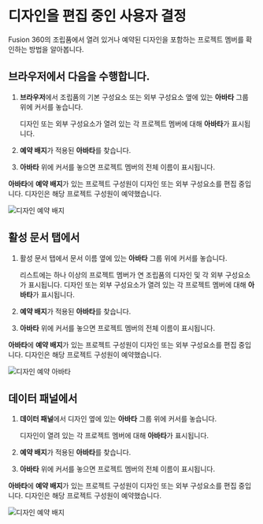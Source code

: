 디자인을 편집 중인 사용자 결정
=================

Fusion 360의 조립품에서 열려 있거나 예약된 디자인을 포함하는 프로젝트 멤버를 확인하는 방법을 알아봅니다.

브라우저에서 다음을 수행합니다.
-----------------

1.  **브라우저**에서 조립품의 기본 구성요소 또는 외부 구성요소 옆에 있는 **아바타** 그룹 위에 커서를 놓습니다.
    
    디자인 또는 외부 구성요소가 열려 있는 각 프로젝트 멤버에 대해 **아바타**가 표시됩니다.
    
2.  **예약 배지**가 적용된 **아바타**를 찾습니다.
    
3.  **아바타** 위에 커서를 놓으면 프로젝트 멤버의 전체 이름이 표시됩니다.
    

**아바타**에 **예약 배지**가 있는 프로젝트 구성원이 디자인 또는 외부 구성요소를 편집 중입니다. 디자인은 해당 프로젝트 구성원이 예약했습니다.

![디자인 예약 배지](https://help.autodesk.com/cloudhelp/KOR/Fusion-Assemble/images/diagram/design-reservation-badge-browser.png)

활성 문서 탭에서
---------

1.  활성 문서 탭에서 문서 이름 옆에 있는 **아바타** 그룹 위에 커서를 놓습니다.
    
    리스트에는 하나 이상의 프로젝트 멤버가 연 조립품의 디자인 및 각 외부 구성요소가 표시됩니다. 디자인 또는 외부 구성요소가 열려 있는 각 프로젝트 멤버에 대해 **아바타**가 표시됩니다.
    
2.  **예약 배지**가 적용된 **아바타**를 찾습니다.
    
3.  **아바타** 위에 커서를 놓으면 프로젝트 멤버의 전체 이름이 표시됩니다.
    

**아바타**에 **예약 배지**가 있는 프로젝트 구성원이 디자인 또는 외부 구성요소를 편집 중입니다. 디자인은 해당 프로젝트 구성원이 예약했습니다.

![디자인 예약 아바타](https://help.autodesk.com/cloudhelp/KOR/Fusion-Assemble/images/diagram/design-reservation-avatars.png)

데이터 패널에서
--------

1.  **데이터 패널**에서 디자인 옆에 있는 **아바타** 그룹 위에 커서를 놓습니다.
    
    디자인이 열려 있는 각 프로젝트 멤버에 대해 **아바타**가 표시됩니다.
    
2.  **예약 배지**가 적용된 **아바타**를 찾습니다.
    
3.  **아바타** 위에 커서를 놓으면 프로젝트 멤버의 전체 이름이 표시됩니다.
    

**아바타**에 **예약 배지**가 있는 프로젝트 구성원이 디자인 또는 외부 구성요소를 편집 중입니다. 디자인은 해당 프로젝트 구성원이 예약했습니다.

![디자인 예약 배지](https://help.autodesk.com/cloudhelp/KOR/Fusion-Assemble/images/diagram/design-reservation-badge-dp.png)